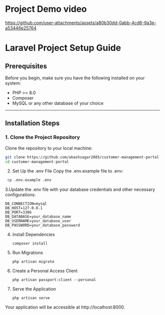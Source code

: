 # Project Demo video
https://github.com/user-attachments/assets/a80b30dd-0abb-4cd6-9a3e-a53446e25764

# Laravel Project Setup Guide

## Prerequisites
Before you begin, make sure you have the following installed on your system:
- PHP >= 8.0
- Composer
- MySQL or any other database of your choice


---

## Installation Steps

### 1. Clone the Project Repository
Clone the repository to your local machine:
```bash
git clone https://github.com/akashsagar2805/customer-management-portal.git
cd customer-management-portal

```
2. Set Up the .env File
Copy the .env.example file to .env:
```bash
 cp .env.example .env
```
3.Update the .env file with your database credentials and other necessary configurations:
```
DB_CONNECTION=mysql
DB_HOST=127.0.0.1
DB_PORT=3306
DB_DATABASE=your_database_name
DB_USERNAME=your_database_user
DB_PASSWORD=your_database_password

```

4. Install Dependencies
   ```
   composer install
   ```
5. Run Migrations
   ```
   php artisan migrate
   ```
6. Create a Personal Access Client
   ```
   php artisan passport:client --personal
   ```
7. Serve the Application
   ```
   php artisan serve
   ```
Your application will be accessible at http://localhost:8000.




